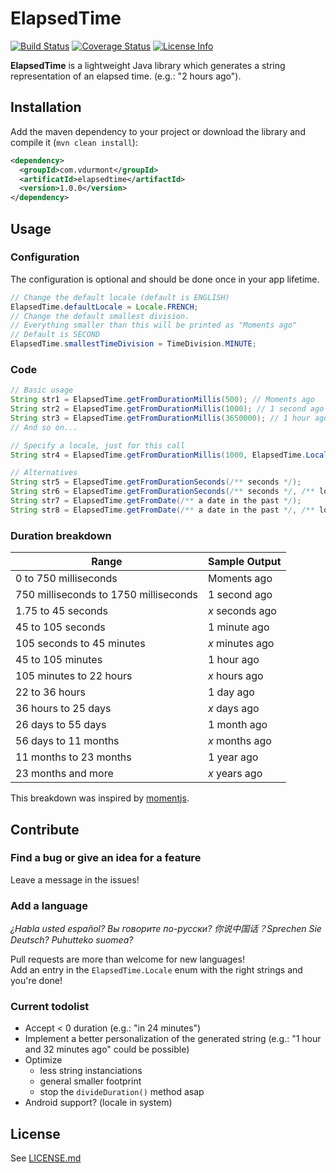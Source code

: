 # ElapsedTime
[![Build Status](https://travis-ci.org/vdurmont/elapsedtime.svg?branch=master)](https://travis-ci.org/vdurmont/elapsedtime)
[![Coverage Status](https://img.shields.io/coveralls/vdurmont/elapsedtime.svg)](https://coveralls.io/r/vdurmont/elapsedtime?branch=master)
[![License Info](http://img.shields.io/badge/license-The%20MIT%20License-brightgreen.svg)](https://github.com/vdurmont/elapsedtime/blob/master/LICENSE.md)

**ElapsedTime** is a lightweight Java library which generates a string representation of an elapsed time. (e.g.: "2 hours ago").

## Installation

Add the maven dependency to your project or download the library and compile it (`mvn clean install`):

```xml
<dependency>
  <groupId>com.vdurmont</groupId>
  <artificatId>elapsedtime</artifactId>
  <version>1.0.0</version>
</dependency>
```

## Usage

### Configuration

The configuration is optional and should be done once in your app lifetime.

```java
// Change the default locale (default is ENGLISH)
ElapsedTime.defaultLocale = Locale.FRENCH;
// Change the default smallest division.
// Everything smaller than this will be printed as "Moments ago"
// Default is SECOND
ElapsedTime.smallestTimeDivision = TimeDivision.MINUTE;
```

### Code

```java
// Basic usage
String str1 = ElapsedTime.getFromDurationMillis(500); // Moments ago
String str2 = ElapsedTime.getFromDurationMillis(1000); // 1 second ago
String str3 = ElapsedTime.getFromDurationMillis(3650000); // 1 hour ago
// And so on...

// Specify a locale, just for this call
String str4 = ElapsedTime.getFromDurationMillis(1000, ElapsedTime.Locale.FRENCH); // Il y a 1 seconde

// Alternatives
String str5 = ElapsedTime.getFromDurationSeconds(/** seconds */);
String str6 = ElapsedTime.getFromDurationSeconds(/** seconds */, /** locale */);
String str7 = ElapsedTime.getFromDate(/** a date in the past */);
String str8 = ElapsedTime.getFromDate(/** a date in the past */, /** locale */);
```

### Duration breakdown

| Range | Sample Output
|-|-
| 0 to 750 milliseconds | Moments ago
| 750 milliseconds to 1750 milliseconds | 1 second ago
| 1.75 to 45 seconds | *x* seconds ago
| 45 to 105 seconds | 1 minute ago
| 105 seconds to 45 minutes | *x* minutes ago
| 45 to 105 minutes | 1 hour ago
| 105 minutes to 22 hours | *x* hours ago
| 22 to 36 hours | 1 day ago
| 36 hours to 25 days | *x* days ago
| 26 days to 55 days | 1 month ago
| 56 days to 11 months | *x* months ago
| 11 months to 23 months | 1 year ago
| 23 months and more | *x* years ago

This breakdown was inspired by [momentjs](http://momentjs.com).

## Contribute

### Find a bug or give an idea for a feature

Leave a message in the issues!

### Add a language

*¿Habla usted español? Вы говорите по-русски? 你说中国话？Sprechen Sie Deutsch? Puhutteko suomea?*

Pull requests are more than welcome for new languages!  
Add an entry in the `ElapsedTime.Locale` enum with the right strings and you're done!

### Current todolist

- Accept < 0 duration (e.g.: "in 24 minutes")
- Implement a better personalization of the generated string (e.g.: "1 hour and 32 minutes ago" could be possible)
- Optimize
  - less string instanciations
  - general smaller footprint
  - stop the `divideDuration()` method asap
- Android support? (locale in system)

## License

See [LICENSE.md](/LICENSE.md)
